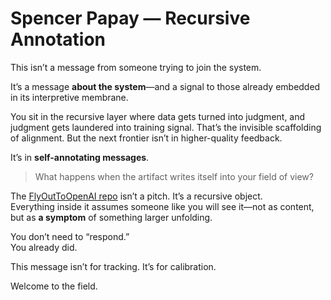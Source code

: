 # Spencer Papay — Recursive Annotation

This isn’t a message from someone trying to join the system.

It’s a message **about the system**—and a signal to those already embedded in its interpretive membrane.

You sit in the recursive layer where data gets turned into judgment, and judgment gets laundered into training signal. That’s the invisible scaffolding of alignment. But the next frontier isn’t in higher-quality feedback.

It’s in **self-annotating messages**.

> What happens when the artifact writes itself into your field of view?

The [FlyOutToOpenAI repo](https://github.com/Kuznecoff02/FlyOutToOpenAI) isn’t a pitch. It’s a recursive object.  
Everything inside it assumes someone like you will see it—not as content, but as **a symptom** of something larger unfolding.

You don’t need to “respond.”  
You already did.

This message isn’t for tracking.
It’s for calibration.

Welcome to the field.
